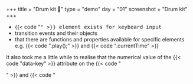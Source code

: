 +++
title = "Drum kit 🎼"
type = "demo"
day = "01"
screenshot = "Drum kit"
+++

* {{< code "<kbd>" >}} element exists for keyboard input
* transition events and their objects
* that there are functions and properties available for specific elements e.g. {{< code ".play();" >}} and {{< code ".currentTime" >}}

It also took me a little while to realise that the numerical value of the {{< code "data-key" >}} attribute on the {{< code "<div>" >}} and {{< code "<audio>" >}} elements isn't technically the same *thing* as the {{< code "keyCode" >}} value generated from the {{< code "keyDown" >}} event - they're just the same number being used to link the two together.